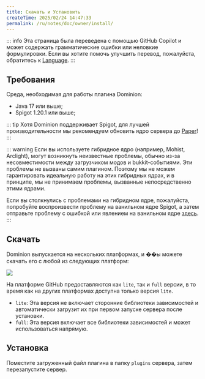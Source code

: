 ```yaml
---
title: Скачать и Установить
createTime: 2025/02/24 14:47:33
permalink: /ru/notes/doc/owner/install/
---
```


::: info
Эта страница была переведена с помощью GitHub Copilot и может содержать грамматические ошибки или неловкие формулировки.
Если вы хотите помочь улучшить перевод, пожалуйста, обратитесь к [Language](/ru/notes/doc/owner/config-ref/languages/).
:::

## Требования

Среда, необходимая для работы плагина Dominion:

- Java 17 или выше;
- Spigot 1.20.1 или выше;

::: tip
Хотя Dominion поддерживает Spigot, для лучшей производительности мы рекомендуем обновить ядро сервера
до [Paper](https://papermc.io/software/paper)!
:::

::: warning
Если вы используете гибридное ядро (например, Mohist, Arclight), могут возникнуть неизвестные проблемы, обычно из-за несовместимости
между загрузчиком модов и bukkit-событиями.
Эти проблемы не вызваны самим плагином.
Поэтому мы не можем гарантировать идеальную работу на этих гибридных ядрах, и в принципе, мы не принимаем проблемы,
вызванные непосредственно этими ядрами.

Если вы столкнулись с проблемами на гибридном ядре, пожалуйста, попробуйте воспроизвести проблему на ванильном ядре Spigot,
а затем отправьте проблему с ошибкой или явлением на ванильном
ядре [здесь](https://github.com/ColdeZhang/Dominion/issues).
:::

## Скачать

Dominion выпускается на нескольких платформах, и ��ы можете скачать его с любой из следующих платформ:

![](https://img.shields.io/github/v/release/ColdeZhang/Dominion?label=Latest-Version&color=0aa344)

<CardGrid>

<LinkCard icon="https://github.githubassets.com/assets/GitHub-Mark-ea2971cee799.png" title="GitHub" href="https://github.com/ColdeZhang/Dominion/releases/latest" />

<LinkCard icon="https://hangar.papermc.io/_nuxt/hangar-logo.DNKyJEtq.svg" title="Hangar" href="https://hangar.papermc.io/zhangyuheng/Dominion" />

<LinkCard icon="https://avatars.githubusercontent.com/u/67560307?s=200&v=4" title="Modrinth" href="https://modrinth.com/plugin/zhangyuheng-dominion" />

<LinkCard icon="https://static.spigotmc.org/img/spigot.png" title="Spigot" href="https://www.spigotmc.org/resources/dominion.119514/" />

</CardGrid>

На платформе GitHub предоставляются как `lite`, так и `full` версии, в то время как на других платформах доступна только версия `lite`.

- `lite`: Эта версия не включает сторонние библиотеки зависимостей и автоматически загрузит их при первом запуске сервера после установки.
- `full`: Эта версия включает все библиотеки зависимостей и может использоваться напрямую.

## Установка

Поместите загруженный файл плагина в папку `plugins` сервера, затем перезапустите сервер.

